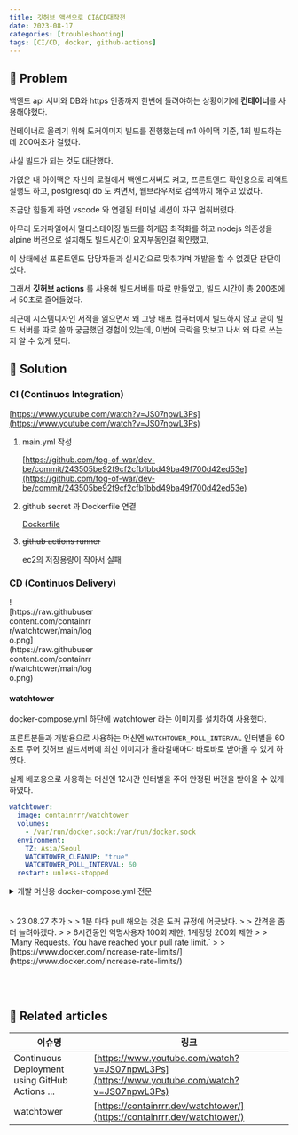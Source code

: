 ```yaml
---
title: 깃허브 액션으로 CI&CD대작전
date: 2023-08-17
categories: [troubleshooting]
tags: [CI/CD, docker, github-actions]
---
```


## 🤔 Problem

백엔드 api 서버와 DB와 https 인증까지 한번에 돌려야하는 상황이기에 **컨테이너**를 사용해야했다.

컨테이너로 올리기 위해 도커이미지 빌드를 진행했는데 m1 아이맥 기준, 1회 빌드하는데 200여초가 걸렸다.

사실 빌드가 되는 것도 대단했다.

가엾은 내 아이맥은 자신의 로컬에서 백엔드서버도 켜고, 프론트엔드 확인용으로 리액트 실행도 하고, postgresql db 도 켜면서, 웹브라우저로 검색까지 해주고 있었다.

조금만 힘들게 하면 vscode 와 연결된 터미널 세션이 자꾸 멈춰버렸다.

아무리 도커파일에서 멀티스테이징 빌드를 하게끔 최적화를 하고 nodejs 의존성을 alpine 버전으로 설치해도 빌드시간이 요지부동인걸 확인했고,

이 상태에선 프론트엔드 담당자들과 실시간으로 맞춰가며 개발을 할 수 없겠단 판단이 섰다.

그래서 **깃허브 actions** 를 사용해 빌드서버를 따로 만들었고, 빌드 시간이 총 200초에서 50초로 줄어들었다.

최근에 시스템디자인 서적을 읽으면서 왜 그냥 배포 컴퓨터에서 빌드하지 않고 굳이 빌드 서버를 따로 쓸까 궁금했던 경험이 있는데, 이번에 극락을 맛보고 나서 왜 따로 쓰는지 알 수 있게 됐다.

## 🌱 Solution

### CI (Continuos Integration)

[https://www.youtube.com/watch?v=JS07npwL3Ps](https://www.youtube.com/watch?v=JS07npwL3Ps)

1. main.yml 작성

   [https://github.com/fog-of-war/dev-be/commit/243505be92f9cf2cfb1bbd49ba49f700d42ed53e](https://github.com/fog-of-war/dev-be/commit/243505be92f9cf2cfb1bbd49ba49f700d42ed53e)

2. github secret 과 Dockerfile 연결

   [Dockerfile](https://github.com/fog-of-war/dev-be/blob/dev/Dockerfile)

3. ~~github actions runner~~

   ec2의 저장용량이 작아서 실패

### CD (Continuos Delivery)

<div markdown="block" style="width: 30%;">
![https://raw.githubusercontent.com/containrrr/watchtower/main/logo.png](https://raw.githubusercontent.com/containrrr/watchtower/main/logo.png)
</div>

#### watchtower

docker-compose.yml 하단에 watchtower 라는 이미지를 설치하여 사용했다.

프론트분들과 개발용으로 사용하는 머신엔 `WATCHTOWER_POLL_INTERVAL` 인터벌을 60초로 주어 깃허브 빌드서버에 최신 이미지가 올라갈때마다 바로바로 받아올 수 있게 하였다.

실제 배포용으로 사용하는 머신엔 12시간 인터벌을 주어 안정된 버전을 받아올 수 있게 하였다.

```yaml
watchtower:
  image: containrrr/watchtower
  volumes:
    - /var/run/docker.sock:/var/run/docker.sock
  environment:
    TZ: Asia/Seoul
    WATCHTOWER_CLEANUP: "true"
    WATCHTOWER_POLL_INTERVAL: 60
  restart: unless-stopped
```

<details markdown="block"><summary>개발 머신용 docker-compose.yml 전문</summary>
```yaml
version: "3.8"
services:
  web:
    image: shinyubin/fow-be
    container_name: fow-be
    restart: always
    labels:
      - "com.centurylinklabs.watchtower.enable=true"
      - "traefik.enable=true"
      - "traefik.http.routers.web.rule=Host(`api.yubinhome.com`)"
      - "traefik.http.routers.web.entrypoints=websecure"
      - "traefik.http.routers.web.tls.certresolver=myresolver"
    ports:
      - "5000:5000"
    volumes:
      - .:/usr/src/app
      - /usr/src/app/node_modules
    command: sh -c "npx prisma migrate dev && npm run start:dev"
    environment:
      - DATABASE_URL={DATABASE_URL}
      - JWT_SECRET={JWT_SECRET}
      - GOOGLE_OAUTH_ID={GOOGLE_OAUTH_ID}
      - GOOGLE_OAUTH_SECRET={GOOGLE_OAUTH_SECRET}
      - KAKAO_CLIENT_ID={KAKAO_CLIENT_ID}
      - NAVER_CLIENT_ID={NAVER_CLIENT_ID}
      - NAVER_CLIENT_PW={NAVER_CLIENT_PW}
      - GOOGLE_REDIRECT_URL={GOOGLE_REDIRECT_URL}
      - KAKAO_REDIRECT_URL={KAKAO_REDIRECT_URL}
      - NAVER_REDIRECT_URL={NAVER_REDIRECT_URL}
    networks:
      - freecodecamp
    depends_on:
      - dev-db
  dev-db:
    image: postgres:13
    ports:
      - 5432:5432
    environment:
      POSTGRES_USER: postgres
      POSTGRES_PASSWORD: 123
      POSTGRES_DB: nest
    networks:
      - freecodecamp
  traefik:
    image: "traefik:v2.0"
    command:
      - "--api.insecure=false"
      - "--providers.docker=true"
      - "--entrypoints.web.address=:80"
      - "--entrypoints.websecure.address=:443"
      - "--certificatesresolvers.myresolver.acme.httpchallenge=true"
      - "--certificatesresolvers.myresolver.acme.httpchallenge.entrypoint=web"
      - "--certificatesresolvers.myresolver.acme.email=fogofseoul@gmail.com"
      - "--certificatesresolvers.myresolver.acme.storage=/letsencrypt/acme.json"
    ports:
      - "80:80"
      - "443:443"
    volumes:
      - "./letsencrypt:/letsencrypt"
      - "/var/run/docker.sock:/var/run/docker.sock"
    networks:
      - freecodecamp
  watchtower:
    image: containrrr/watchtower
    volumes:
      - /var/run/docker.sock:/var/run/docker.sock
    environment:
      TZ: Asia/Seoul
      WATCHTOWER_CLEANUP: "true"
      WATCHTOWER_POLL_INTERVAL: 60
    restart: unless-stopped
networks:
  freecodecamp:
```
</details>
<br/><br/>
> 23.08.27 추가
>
> 1분 마다 pull 해오는 것은 도커 규정에 어긋났다.
>
> 간격을 좀 더 늘려야겠다.
>
> 6시간동안 익명사용자 100회 제한, 1계정당 200회 제한
>
> `Many Requests. You have reached your pull rate limit.`
> 
> [https://www.docker.com/increase-rate-limits/](https://www.docker.com/increase-rate-limits/)

<br/><br/>

## 📎 Related articles

| 이슈명                                         | 링크                                                                                       |
| ---------------------------------------------- | ------------------------------------------------------------------------------------------ |
| Continuous Deployment using GitHub Actions ... | [https://www.youtube.com/watch?v=JS07npwL3Ps](https://www.youtube.com/watch?v=JS07npwL3Ps) |
| watchtower                                     | [https://containrrr.dev/watchtower/](https://containrrr.dev/watchtower/)                   |

